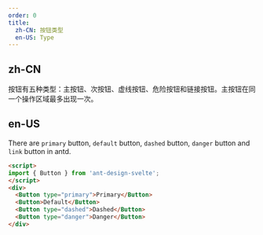 ```yaml
---
order: 0
title: 
  zh-CN: 按钮类型
  en-US: Type
---
```


## zh-CN

按钮有五种类型：主按钮、次按钮、虚线按钮、危险按钮和链接按钮。主按钮在同一个操作区域最多出现一次。

## en-US

There are `primary` button, `default` button, `dashed` button, `danger` button and `link` button in antd.

```html
<script>
import { Button } from 'ant-design-svelte';
</script>
<div>
  <Button type="primary">Primary</Button>
  <Button>Default</Button>
  <Button type="dashed">Dashed</Button>
  <Button type="danger">Danger</Button>
</div>
```
